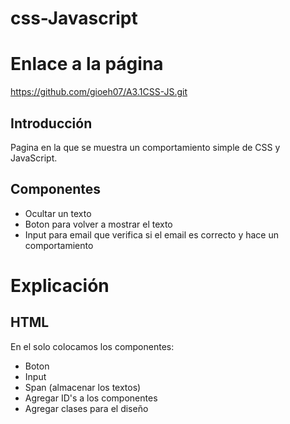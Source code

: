 # css-Javascript

# Enlace a la página
https://github.com/gioeh07/A3.1CSS-JS.git

## Introducción
Pagina en la que se muestra un comportamiento simple de CSS y JavaScript.

## Componentes
* Ocultar un texto
* Boton para volver a mostrar el texto
* Input para email que verifica si el email es correcto y hace un comportamiento

# Explicación
## HTML
En el solo colocamos los componentes:
* Boton
* Input
* Span (almacenar los textos)
* Agregar ID's a los componentes
* Agregar clases para el diseño
